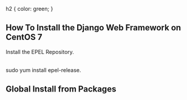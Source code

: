 h2 {
  color: green;
}

<h2>How To Install the Django Web Framework on CentOS 7</h2>

Install the EPEL Repository.<br><br>

<p>sudo yum install epel-release.<p>

<h2>Global Install from Packages</h2>
